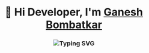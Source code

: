 <h1 align="center"> 👋 Hi Developer, I'm <a href="/">Ganesh Bombatkar</a> </h1>

<h3 align="center">
<img src="https://readme-typing-svg.herokuapp.com?font=Fira+Code&pause=1000&center=true&width=435&lines=CSE+undergraduate+%40IITH;SDE+intern+%40Amazon" alt="Typing SVG" />
</h3>
